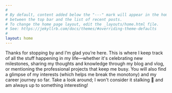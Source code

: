 ```yaml
---
#
# By default, content added below the "---" mark will appear in the home page
# between the top bar and the list of recent posts.
# To change the home page layout, edit the _layouts/home.html file.
# See: https://jekyllrb.com/docs/themes/#overriding-theme-defaults
#
layout: home
---
```

Thanks for stopping by and I’m glad you’re here. This is where I keep track of all the stuff happening in my life—whether it's celebrating new milestones, sharing my thoughts and knowledge through my blog and vlog, or mentioning the professional projects that keep me busy. You will also find a glimpse of my interests (which helps me break the monotony) and my career journey so far. Take a look around; I won't consider it stalking 👀 and am always up to something interesting!
